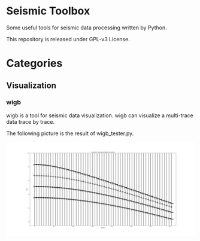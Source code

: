 # Seismic Toolbox

Some useful tools for seismic data processing written by Python.

This repository is released under GPL-v3 License.
 
# Categories

## Visualization

### wigb

wigb is a tool for seismic data visualization. wigb can visualize a multi-trace data trace by trace.

The following picture is the result of wigb_tester.py.

![wigb_tester](wigb_tester.png)